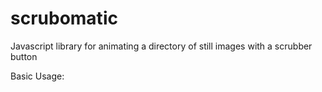 # scrubomatic
Javascript library for animating a directory of still images with a scrubber button

Basic Usage:

<link rel="stylesheet" href="./src/js/scrubomatic/scrubomatic.css">

<div id="scrubomatic"></div>

<script src="./src/js/scrubomatic/scrubomatic.js"></script>

<script>
    var _scrubomatic = scrubomatic.create({
        totalNumImages:36,
        startImageNum:0,
        scrollPixelsPerImage:5,
        imagesUrl:'./src/images/solar/animation_{imgNum}.png',
        imageNumLength:3,
        divId:'scrubomatic',
        width:400,
        height:400,
        btnWidth:30,
        btnHeight:30,
        insidePadding:25,
        percentImagesToShow:0.95,
        backgroundColor:'rgba(25,255,255,0.5)'
    })
</script>
